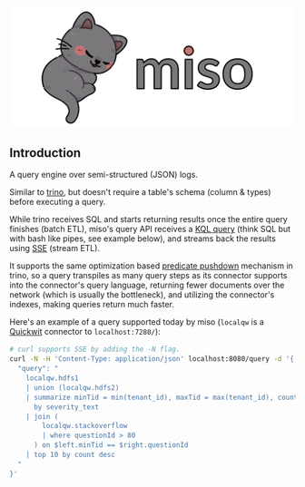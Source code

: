<img src="./logo.png">

## Introduction

A query engine over semi-structured (JSON) logs.

Similar to <a href="https://trino.io/">trino</a>, but doesn't require a table's schema (column & types) before executing a query.

While trino receives SQL and starts returning results once the entire query finishes (batch ETL), miso's query API receives a [KQL query](https://learn.microsoft.com/en-us/kusto/query/) (think SQL but with bash like pipes, see example below), and streams back the results using <a href="https://html.spec.whatwg.org/multipage/server-sent-events.html">SSE</a> (stream ETL).

It supports the same optimization based <a href="https://trino.io/docs/current/optimizer/pushdown.html">predicate pushdown</a> mechanism in trino, so a query transpiles as many query steps as its connector supports into the connector's query language, returning fewer documents over the network (which is usually the bottleneck), and utilizing the connector's indexes, making queries return much faster.

Here's an example of a query supported today by miso (`localqw` is a <a href="https://quickwit.io/">Quickwit</a> connector to `localhost:7280/`):

```sh
# curl supports SSE by adding the -N flag.
curl -N -H 'Content-Type: application/json' localhost:8080/query -d '{
  "query": "
    localqw.hdfs1
    | union (localqw.hdfs2)
    | summarize minTid = min(tenant_id), maxTid = max(tenant_id), count = count()
      by severity_text
    | join (
        localqw.stackoverflow
        | where questionId > 80
      ) on $left.minTid == $right.questionId
    | top 10 by count desc
  "
}'
```
